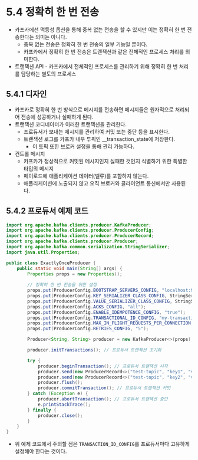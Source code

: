 # 5.4 정확히 한 번 전송

- 카프카에선 멱등성 옵션을 통해 중복 없는 전송을 할 수 있지만 이는 정확히 한 번 전송한다는 의미는 아니다.
    - 중복 없는 전송은 정확히 한 번 전송의 일부 기능일 뿐이다.
    - 카프카에서 정확히 한 번 전송은 트랜잭션과 같은 전체적인 프로세스 처리를 의미한다.
- 트랜잭션 API - 카프카에서 전체적인 프로세스를 관리하기 위해 정확히 한 번 처리를 담당하는 별도의 프로세스

## 5.4.1 디자인

- 카프카로 정확히 한 번 방식으로 메시지를 전송하면 메시지들은 원자적으로 처리되어 전송에 성공하거나 실패하게 된다.
- 트랜잭션 코디네이터가 이러한 트랜잭션을 관리한다.
    - 프로듀서가 보내는 메시지를 관리하여 커밋 또는 중단 등을 표시한다.
    - 트랜잭션 로그를 카프카 내부 투픽인 __transaction_state에 저장한다.
        - 이 토픽 또한 브로커 설정을 통해 관리 가능하다.
- 컨트롤 메시지
    - 카프카가 정상적으로 커밋된 메시지인지 싫패한 것인지 식별하기 위한 특별한 타입의 메시지
    - 페이로드에 애플리케이션 데이터(벨류)를 포함하지 않는다.
    - 애플리케이션에 노출되지 않고 오직 브로커와 클라이언트 통신에서만 사용된다.

## 5.4.2 프로듀서 예제 코드

```java
import org.apache.kafka.clients.producer.KafkaProducer;
import org.apache.kafka.clients.producer.ProducerConfig;
import org.apache.kafka.clients.producer.ProducerRecord;
import org.apache.kafka.clients.producer.Producer;
import org.apache.kafka.common.serialization.StringSerializer;
import java.util.Properties;

public class ExactlyOnceProducer {
    public static void main(String[] args) {
        Properties props = new Properties();
        
        // 정확히 한 번 전송을 위한 설정
        props.put(ProducerConfig.BOOTSTRAP_SERVERS_CONFIG, "localhost:9092");
        props.put(ProducerConfig.KEY_SERIALIZER_CLASS_CONFIG, StringSerializer.class.getName());
        props.put(ProducerConfig.VALUE_SERIALIZER_CLASS_CONFIG, StringSerializer.class.getName());
        props.put(ProducerConfig.ACKS_CONFIG, "all");
        props.put(ProducerConfig.ENABLE_IDEMPOTENCE_CONFIG, "true");
        props.put(ProducerConfig.TRANSACTIONAL_ID_CONFIG, "my-transactional-id-001");
        props.put(ProducerConfig.MAX_IN_FLIGHT_REQUESTS_PER_CONNECTION, "5"); 
        props.put(ProducerConfig.RETRIES_CONFIG, "5");

        Producer<String, String> producer = new KafkaProducer<>(props);

        producer.initTransactions(); // 프로듀서 트랜잭션 초기화

        try {
            producer.beginTransaction(); // 프로듀서 트랜잭션 시작
            producer.send(new ProducerRecord<>("test-topic", "key1", "value1"));
            producer.send(new ProducerRecord<>("test-topic", "key2", "value2"));
            producer.flush();
            producer.commitTransaction(); // 프로듀서 트랜잭션 커밋
        } catch (Exception e) {
            producer.abortTransaction(); // 프로듀서 트랜잭션 중단
            e.printStackTrace();
        } finally {
            producer.close();
        }
    }
}

```

- 위 예제 코드에서 주의할 점은 `TRANSACTION_ID_CONFIG`를 프로듀서마다 고유하게 설정해야 한다는 것이다.

